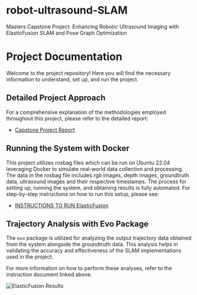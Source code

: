 # robot-ultrasound-SLAM
Masters Capstone Project: Enhancing Robotic Ultrasound Imaging with ElasticFusion SLAM and Pose Graph Optimization​

# Project Documentation

Welcome to the project repository! Here you will find the necessary information to understand, set up, and run the project. 

## Detailed Project Approach

For a comprehensive explanation of the methodologies employed throughout this project, please refer to the detailed report:

- [Capstone Project Report](slolla_Capstone_Report.pdf)

## Running the System with Docker

This project utilizes rosbag files which can be run on Ubuntu 22.04 leveraging Docker to simulate real-world data collection and processing. The data in the rosbag file includes rgb images, depth images, groundtruth data, ultrasound images and their respective timestamps. The process for setting up, running the system, and obtaining results is fully automated. For step-by-step instructions on how to run this setup, please see:

- [INSTRUCTIONS TO RUN ElasticFusion](INSTRUCTIONS%20TO%20RUN%20ElasticFusion)

## Trajectory Analysis with Evo Package

The `evo` package is utilized for analyzing the output trajectory data obtained from the system alongside the groundtruth data. This analysis helps in validating the accuracy and effectiveness of the SLAM implementations used in the project.

For more information on how to perform these analyses, refer to the instruction document linked above.

![ElasticFusion Results](https://github.com/shivasurya1999/robot-ultrasound-SLAM/blob/master/6bf194d0-d419-4c69-9f6f-c78cdef0c0b8.gif?raw=true)
